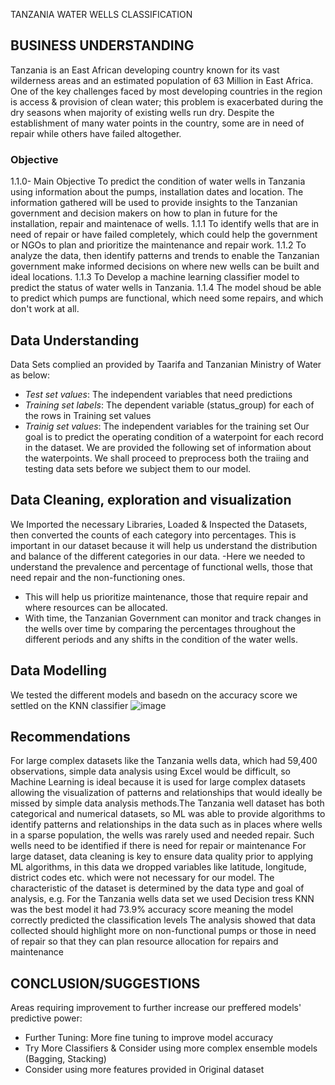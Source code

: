 TANZANIA WATER WELLS CLASSIFICATION
## BUSINESS UNDERSTANDING
Tanzania is an East African developing country known for its vast wilderness areas and an estimated population of 63 Million in East Africa. One of the key challenges faced by most developing countries in the region is access & provision of clean water; this problem is exacerbated during the dry seasons when majority of existing wells run dry. Despite the establishment of many water points in the country, some are in need of repair while others have failed altogether.
### Objective
1.1.0- Main Objective
To predict the condition of water wells in Tanzania using information about the pumps, installation dates and location. The information gathered will be used to provide insights to the Tanzanian government and decision makers on how to plan in future for the installation, repair and maintenace of wells.
1.1.1
To identify wells that are in need of repair or have failed completely, which could help the government or NGOs to plan and prioritize the maintenance and repair work.
1.1.2
To analyze the data, then identify patterns and trends to enable the Tanzanian government make informed decisions on where new wells can be built and ideal locations.
1.1.3
To Develop a machine learning classifier model to predict the status of water wells in Tanzania.
1.1.4
The model shoud be able to predict which pumps are functional, which need some repairs, and which don't work at all.
## Data Understanding
Data Sets complied an provided by Taarifa and Tanzanian Ministry of Water as below:
- *Test set values*: The independent variables that need predictions
- *Training set labels*: The dependent variable (status_group) for each of the rows in Training set values
- *Trainig set values*: The independent variables for the training set
Our goal is to predict the operating condition of a waterpoint for each record in the dataset. We are provided the following set of information about the waterpoints. We shall proceed to preprocess both the traiing and testing data sets before we subject them to our model.
## Data Cleaning, exploration and visualization
We Imported the necessary Libraries, Loaded & Inspected the Datasets, then converted the counts of each category into percentages. This is important in our dataset because it will help us understand the distribution and balance of the different categories in our data.
-Here we needed to understand the prevalence and percentage of functional wells, those that need repair and the non-functioning ones.
- This will help us prioritize maintenance, those that require repair and where resources can be allocated.
- With time, the Tanzanian Government can monitor and track changes in the wells over time by comparing the percentages throughout the different periods and any shifts in the condition of the water wells.
## Data Modelling
We tested the different models and basedn on the accuracy score we settled on the KNN classifier
![image](https://github.com/MaryMurugami/PHASE_3_PROJECT/assets/122040156/098e474c-7d9d-446a-b81e-c2ae2208237e)
## Recommendations
For large complex datasets like the Tanzania wells data, which had 59,400 observations, simple data analysis using Excel would be difficult, so Machine Learning is ideal because it is used for large complex datasets allowing the visualization of patterns and relationships that would ideally be missed by simple data analysis methods.The Tanzania well dataset has both categorical and numerical datasets, so ML was able to provide algorithms to identify patterns and relationships in the data such as in places where wells in a sparse population, the wells was rarely used and needed repair. Such wells need to be identified if there is need for repair or maintenance
For large dataset, data cleaning is key to ensure data quality prior to applying ML algorithms, in this data we dropped variables like latitude, longitude, district codes etc. which were not necessary for our model. The characteristic of the dataset is determined by the data type and goal of analysis, e.g. For the Tanzania wells data set we used Decision tress KNN was the best model it had 73.9%  accuracy score meaning the model correctly predicted the classification levels
The analysis showed that data collected should highlight more on non-functional pumps or those in need of repair so that they can plan resource allocation for repairs and maintenance
## CONCLUSION/SUGGESTIONS
Areas requiring improvement to further increase our preffered models' predictive power:
- Further Tuning: More fine tuning to improve model accuracy
- Try More Classifiers & Consider using more complex ensemble models (Bagging, Stacking)
- Consider using more features provided in Original dataset
